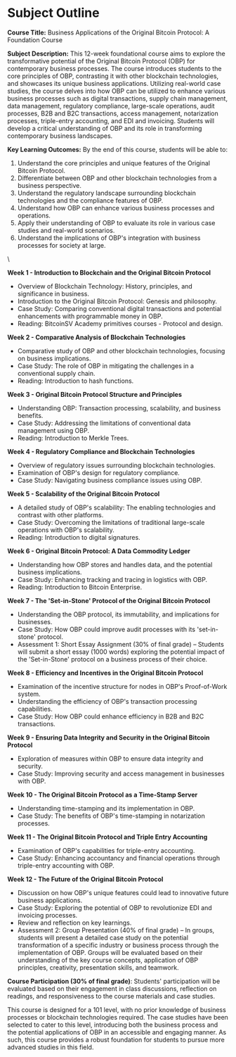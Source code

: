 # Subject Outline

**Course Title:** Business Applications of the Original Bitcoin Protocol: A Foundation Course

**Subject Description:** This 12-week foundational course aims to explore the transformative potential of the Original Bitcoin Protocol (OBP) for contemporary business processes. The course introduces students to the core principles of OBP, contrasting it with other blockchain technologies, and showcases its unique business applications. Utilizing real-world case studies, the course delves into how OBP can be utilized to enhance various business processes such as digital transactions, supply chain management, data management, regulatory compliance, large-scale operations, audit processes, B2B and B2C transactions, access management, notarization processes, triple-entry accounting, and EDI and invoicing. Students will develop a critical understanding of OBP and its role in transforming contemporary business landscapes.

**Key Learning Outcomes:** By the end of this course, students will be able to:

1. Understand the core principles and unique features of the Original Bitcoin Protocol.
2. Differentiate between OBP and other blockchain technologies from a business perspective.
3. Understand the regulatory landscape surrounding blockchain technologies and the compliance features of OBP.
4. Understand how OBP can enhance various business processes and operations.
5. Apply their understanding of OBP to evaluate its role in various case studies and real-world scenarios.
6. Understand the implications of OBP's integration with business processes for society at large.

\


**Week 1 - Introduction to Blockchain and the Original Bitcoin Protocol**

* Overview of Blockchain Technology: History, principles, and significance in business.
* Introduction to the Original Bitcoin Protocol: Genesis and philosophy.
* Case Study: Comparing conventional digital transactions and potential enhancements with programmable money in OBP.
* Reading: BitcoinSV Academy primitives courses - Protocol and design.

**Week 2 - Comparative Analysis of Blockchain Technologies**

* Comparative study of OBP and other blockchain technologies, focusing on business implications.
* Case Study: The role of OBP in mitigating the challenges in a conventional supply chain.
* Reading: Introduction to hash functions.

**Week 3 - Original Bitcoin Protocol Structure and Principles**

* Understanding OBP: Transaction processing, scalability, and business benefits.
* Case Study: Addressing the limitations of conventional data management using OBP.
* Reading: Introduction to Merkle Trees.

**Week 4 - Regulatory Compliance and Blockchain Technologies**

* Overview of regulatory issues surrounding blockchain technologies.
* Examination of OBP's design for regulatory compliance.
* Case Study: Navigating business compliance issues using OBP.

**Week 5 - Scalability of the Original Bitcoin Protocol**

* A detailed study of OBP's scalability: The enabling technologies and contrast with other platforms.
* Case Study: Overcoming the limitations of traditional large-scale operations with OBP's scalability.
* Reading: Introduction to digital signatures.

**Week 6 - Original Bitcoin Protocol: A Data Commodity Ledger**

* Understanding how OBP stores and handles data, and the potential business implications.
* Case Study: Enhancing tracking and tracing in logistics with OBP.
* Reading: Introduction to Bitcoin Enterprise.

**Week 7 - The 'Set-in-Stone' Protocol of the Original Bitcoin Protocol**

* Understanding the OBP protocol, its immutability, and implications for businesses.
* Case Study: How OBP could improve audit processes with its 'set-in-stone' protocol.
* Assessment 1: Short Essay Assignment (30% of final grade) – Students will submit a short essay (1000 words) exploring the potential impact of the 'Set-in-Stone' protocol on a business process of their choice.

**Week 8 - Efficiency and Incentives in the Original Bitcoin Protocol**

* Examination of the incentive structure for nodes in OBP's Proof-of-Work system.
* Understanding the efficiency of OBP's transaction processing capabilities.
* Case Study: How OBP could enhance efficiency in B2B and B2C transactions.

**Week 9 - Ensuring Data Integrity and Security in the Original Bitcoin Protocol**

* Exploration of measures within OBP to ensure data integrity and security.
* Case Study: Improving security and access management in businesses with OBP.

**Week 10 - The Original Bitcoin Protocol as a Time-Stamp Server**

* Understanding time-stamping and its implementation in OBP.
* Case Study: The benefits of OBP's time-stamping in notarization processes.

**Week 11 - The Original Bitcoin Protocol and Triple Entry Accounting**

* Examination of OBP's capabilities for triple-entry accounting.
* Case Study: Enhancing accountancy and financial operations through triple-entry accounting with OBP.

**Week 12 - The Future of the Original Bitcoin Protocol**

* Discussion on how OBP's unique features could lead to innovative future business applications.
* Case Study: Exploring the potential of OBP to revolutionize EDI and invoicing processes.
* Review and reflection on key learnings.
* Assessment 2: Group Presentation (40% of final grade) – In groups, students will present a detailed case study on the potential transformation of a specific industry or business process through the implementation of OBP. Groups will be evaluated based on their understanding of the key course concepts, application of OBP principles, creativity, presentation skills, and teamwork.

**Course Participation (30% of final grade)**: Students' participation will be evaluated based on their engagement in class discussions, reflection on readings, and responsiveness to the course materials and case studies.

This course is designed for a 101 level, with no prior knowledge of business processes or blockchain technologies required. The case studies have been selected to cater to this level, introducing both the business process and the potential applications of OBP in an accessible and engaging manner. As such, this course provides a robust foundation for students to pursue more advanced studies in this field.
